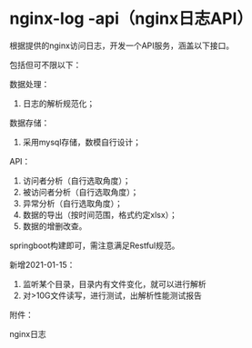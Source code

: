 # nginx-log -api（nginx日志API）

根据提供的nginx访问日志，开发一个API服务，涵盖以下接口。



包括但可不限以下：

数据处理：

1. 日志的解析规范化；

数据存储：

1. 采用mysql存储，数模自行设计；

API：

1. 访问者分析（自行选取角度）；
2. 被访问者分析（自行选取角度）；
3. 异常分析（自行选取角度）；
4. 数据的导出（按时间范围，格式约定xlsx）；
5. 数据的增删改查。

springboot构建即可，需注意满足Restful规范。



新增2021-01-15：

1. 监听某个目录，目录内有文件变化，就可以进行解析
2. 对>10G文件读写，进行测试，出解析性能测试报告



附件：

nginx日志

